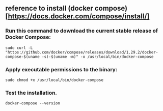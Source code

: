 ## reference to install (docker compose)[https://docs.docker.com/compose/install/]

### Run this command to download the current stable release of Docker Compose:
```
sudo curl -L "https://github.com/docker/compose/releases/download/1.29.2/docker-compose-$(uname -s)-$(uname -m)" -o /usr/local/bin/docker-compose
```

### Apply executable permissions to the binary:
```
sudo chmod +x /usr/local/bin/docker-compose
```

### Test the installation.
```
docker-compose --version
```